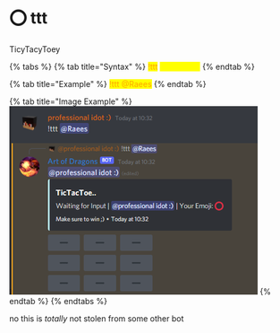 # ⭕ ttt

TicyTacyToey

{% tabs %}
{% tab title="Syntax" %}
<mark style="color:orange;">!ttt</mark> <mark style="color:yellow;">\<mention></mark>
{% endtab %}

{% tab title="Example" %}
<mark style="color:orange;">!ttt @Raees</mark>
{% endtab %}

{% tab title="Image Example" %}
![](<../.gitbook/assets/image (3).png>)
{% endtab %}
{% endtabs %}

&#x20;no this is _totally_ not stolen from some other bot
